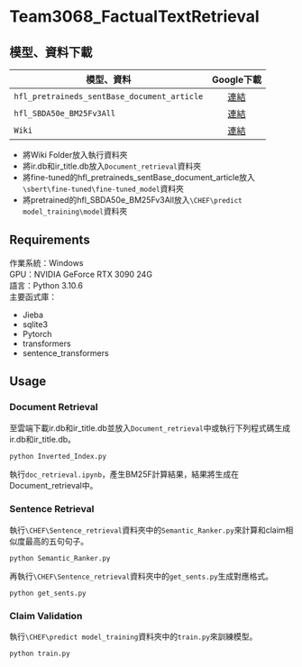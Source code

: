 # Team3068_FactualTextRetrieval

## 模型、資料下載

| 模型、資料 | Google下載 |
| --- | :---: |
| `hfl_pretraineds_sentBase_document_article` | [連結](https://drive.google.com/drive/folders/1CbU0po4OXgTDoKnka3-5cmW95RqKXYMd?usp=share_link) |
| `hfl_SBDA50e_BM25Fv3All` | [連結](https://drive.google.com/drive/folders/1rnGel3ZZJ19icdBfYIXcIa9Mza7bt_oB?usp=share_link) |
| `Wiki` | [連結]( https://drive.google.com/drive/folders/1_BIDpD_AL2G-rUi9Z_KJ7vciI5eOY5qB?usp=share_link) |


- 將Wiki Folder放入執行資料夾
- 將ir.db和ir_title.db放入`Document_retrieval`資料夾
- 將fine-tuned的hfl_pretraineds_sentBase_document_article放入`\sbert\fine-tuned\fine-tuned_model`資料夾
- 將pretrained的hfl_SBDA50e_BM25Fv3All放入`\CHEF\predict model_training\model`資料夾

## Requirements 

作業系統：Windows  
GPU：NVIDIA GeForce RTX 3090 24G  
語言：Python 3.10.6  
主要函式庫：  
- Jieba  
- sqlite3  
- Pytorch
- transformers
- sentence_transformers  


## Usage

### Document Retrieval

至雲端下載ir.db和ir_title.db並放入`Document_retrieval`中或執行下列程式碼生成ir.db和ir_title.db。
```
python Inverted_Index.py
```

執行`doc_retrieval.ipynb`，產生BM25F計算結果，結果將生成在Document_retrieval中。  


### Sentence Retrieval

執行`\CHEF\Sentence_retrieval`資料夾中的`Semantic_Ranker.py`來計算和claim相似度最高的五句句子。
```
python Semantic_Ranker.py
```
再執行`\CHEF\Sentence_retrieval`資料夾中的`get_sents.py`生成對應格式。
```
python get_sents.py
```

### Claim Validation

執行`\CHEF\predict model_training`資料夾中的`train.py`來訓練模型。
```
python train.py
```


